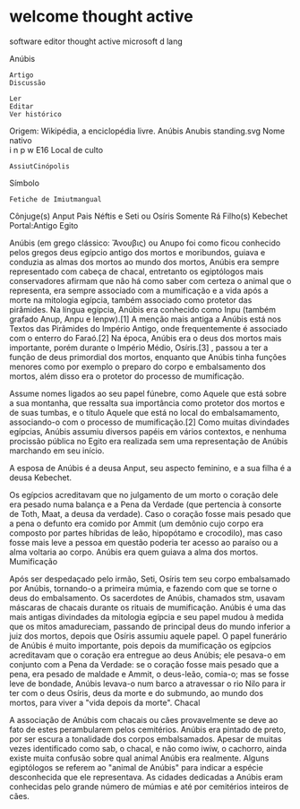 # welcome thought active
software editor thought active microsoft d lang

Anúbis

    Artigo
    Discussão

    Ler
    Editar
    Ver histórico

Origem: Wikipédia, a enciclopédia livre.
Anúbis
Anubis standing.svg
Nome nativo 	
i	n
p 	w	E16
Local de culto 	

    AssiutCinópolis

Símbolo 	

    Fetiche de Imiutmangual

Cônjuge(s) 	Anput
Pais 	Néftis e Seti ou Osíris
Somente Rá
Filho(s) 	Kebechet
Portal:Antigo Egito

Anúbis (em grego clássico: Ἄνουβις) ou Anupo foi como ficou conhecido pelos gregos deus egípcio antigo dos mortos e moribundos, guiava e conduzia as almas dos mortos ao mundo dos mortos, Anúbis era sempre representado com cabeça de chacal, entretanto os egiptólogos mais conservadores afirmam que não há como saber com certeza o animal que o representa, era sempre associado com a mumificação e a vida após a morte na mitologia egípcia, também associado como protetor das pirâmides. Na língua egípcia, Anúbis era conhecido como Inpu (também grafado Anup, Anpu e Ienpw).[1] A menção mais antiga a Anúbis está nos Textos das Pirâmides do Império Antigo, onde frequentemente é associado com o enterro do Faraó.[2] Na época, Anúbis era o deus dos mortos mais importante, porém durante o Império Médio, Osíris.[3] , passou a ter a função de deus primordial dos mortos, enquanto que Anúbis tinha funções menores como por exemplo o preparo do corpo e embalsamento dos mortos, além disso era o protetor do processo de mumificação.

Assume nomes ligados ao seu papel fúnebre, como Aquele que está sobre a sua montanha, que ressalta sua importância como protetor dos mortos e de suas tumbas, e o título Aquele que está no local do embalsamamento, associando-o com o processo de mumificação.[2] Como muitas divindades egípcias, Anúbis assumiu diversos papéis em vários contextos, e nenhuma procissão pública no Egito era realizada sem uma representação de Anúbis marchando em seu início.

A esposa de Anúbis é a deusa Anput, seu aspecto feminino, e a sua filha é a deusa Kebechet.

Os egípcios acreditavam que no julgamento de um morto o coração dele era pesado numa balança e a Pena da Verdade (que pertencia à consorte de Toth, Maat, a deusa da verdade). Caso o coração fosse mais pesado que a pena o defunto era comido por Ammit (um demônio cujo corpo era composto por partes híbridas de leão, hipopótamo e crocodilo), mas caso fosse mais leve a pessoa em questão poderia ter acesso ao paraíso ou a alma voltaria ao corpo. Anúbis era quem guiava a alma dos mortos.
Mumificação

Após ser despedaçado pelo irmão, Seti, Osíris tem seu corpo embalsamado por Anúbis, tornando-o a primeira múmia, e fazendo com que se torne o deus do embalsamento. Os sacerdotes de Anúbis, chamados stm, usavam máscaras de chacais durante os rituais de mumificação. Anúbis é uma das mais antigas divindades da mitologia egípcia e seu papel mudou à medida que os mitos amadureciam, passando de principal deus do mundo inferior a juiz dos mortos, depois que Osíris assumiu aquele papel. O papel funerário de Anúbis é muito importante, pois depois da mumificação os egípcios acreditavam que o coração era entregue ao deus Anúbis; ele pesava-o em conjunto com a Pena da Verdade: se o coração fosse mais pesado que a pena, era pesado de maldade e Ammit, o deus-leão, comia-o; mas se fosse leve de bondade, Anúbis levava-o num barco a atravessar o rio Nilo para ir ter com o deus Osíris, deus da morte e do submundo, ao mundo dos mortos, para viver a "vida depois da morte".
Chacal

A associação de Anúbis com chacais ou cães provavelmente se deve ao fato de estes perambularem pelos cemitérios. Anúbis era pintado de preto, por ser escura a tonalidade dos corpos embalsamados. Apesar de muitas vezes identificado como sab, o chacal, e não como iwiw, o cachorro, ainda existe muita confusão sobre qual animal Anúbis era realmente. Alguns egiptólogos se referem ao "animal de Anúbis" para indicar a espécie desconhecida que ele representava. As cidades dedicadas a Anúbis eram conhecidas pelo grande número de múmias e até por cemitérios inteiros de cães. 